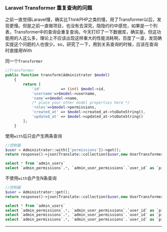 ### Laravel Transformer 重复查询的问题

之前一直觉得Laravel慢，确实比ThinkPHP之类的慢，用了Transformer以后，发现更慢。但是之前一直做项目，也没有去深究，隐隐约约中感觉，如果是一个列表，Transformer中的查询会重复查询。今天打印了一下数据库，确实是。但这功能用的人这么多，理论上不应该出现这样重大的性能消耗啊，百度了一波，发现确实提这个问题的人也很少。so，研究了一下，用到关系查询的时候，应该在查询时直接用With



同一个`Transformer`

```php
//Transformer
public function transform(Administrator $model)
    {
        return [
            'id'         => (int) $model->id,
			'username'=>$model->username,
			'name'=>$model->name,
            /* place your other model properties here */
			'roles'=>$model->permissions,
            'created_at' => $model->created_at->toDateString(),
            'updated_at' => $model->updated_at->toDateString()
        ];
    }
```



使用`with`后只会产生两条查询

```php
//控制器
$user = Administrator::with(['permissions'])->get();
return response()->json(Translate::collection($user,new UserTransformer()));
```



```sql
select * from `admin_users`
select `admin_permissions`.*, `admin_user_permissions`.`user_id` as `pivot_user_id`, `admin_user_permissions`.`permission_id` as `pivot_permission_id` from `admin_permissions` inner join `admin_user_permissions` on `admin_permissions`.`id` = `admin_user_permissions`.`permission_id` where `admin_user_permissions`.`user_id` in (1, 2, 3)
```



不使用`with`会产生N条查询

```php
//控制器
$user = Administrator::get();
return response()->json(Translate::collection($user,new UserTransformer()));
```



```sql
select * from `admin_users`
select `admin_permissions`.*, `admin_user_permissions`.`user_id` as `pivot_user_id`, `admin_user_permissions`.`permission_id` as `pivot_permission_id` from `admin_permissions` inner join `admin_user_permissions` on `admin_permissions`.`id` = `admin_user_permissions`.`permission_id` where `admin_user_permissions`.`user_id` = 1
select `admin_permissions`.*, `admin_user_permissions`.`user_id` as `pivot_user_id`, `admin_user_permissions`.`permission_id` as `pivot_permission_id` from `admin_permissions` inner join `admin_user_permissions` on `admin_permissions`.`id` = `admin_user_permissions`.`permission_id` where `admin_user_permissions`.`user_id` = 2 
select `admin_permissions`.*, `admin_user_permissions`.`user_id` as `pivot_user_id`, `admin_user_permissions`.`permission_id` as `pivot_permission_id` from `admin_permissions` inner join `admin_user_permissions` on `admin_permissions`.`id` = `admin_user_permissions`.`permission_id` where `admin_user_permissions`.`user_id` = 3 
```

----

